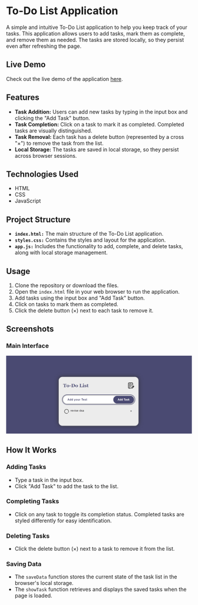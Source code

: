 # To-Do List Application

A simple and intuitive To-Do List application to help you keep track of your tasks. This application allows users to add tasks, mark them as complete, and remove them as needed. The tasks are stored locally, so they persist even after refreshing the page.

## Live Demo

Check out the live demo of the application [here](https://react-projects-7uzi.vercel.app/).

## Features

- **Task Addition:** Users can add new tasks by typing in the input box and clicking the "Add Task" button.
- **Task Completion:** Click on a task to mark it as completed. Completed tasks are visually distinguished.
- **Task Removal:** Each task has a delete button (represented by a cross "×") to remove the task from the list.
- **Local Storage:** The tasks are saved in local storage, so they persist across browser sessions.

## Technologies Used

- HTML
- CSS
- JavaScript

## Project Structure

- **`index.html:`** The main structure of the To-Do List application.
- **`styles.css:`** Contains the styles and layout for the application.
- **`app.js:`** Includes the functionality to add, complete, and delete tasks, along with local storage management.

## Usage

1. Clone the repository or download the files.
2. Open the `index.html` file in your web browser to run the application.
3. Add tasks using the input box and "Add Task" button.
4. Click on tasks to mark them as completed.
5. Click the delete button (×) next to each task to remove it.

## Screenshots

### Main Interface
![Main Interface](screenshot.png)

## How It Works

### Adding Tasks
- Type a task in the input box.
- Click "Add Task" to add the task to the list.

### Completing Tasks
- Click on any task to toggle its completion status. Completed tasks are styled differently for easy identification.

### Deleting Tasks
- Click the delete button (×) next to a task to remove it from the list.

### Saving Data
- The `saveData` function stores the current state of the task list in the browser's local storage.
- The `showTask` function retrieves and displays the saved tasks when the page is loaded.


